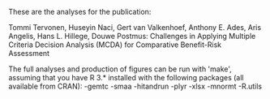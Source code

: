 These are the analyses for the publication:

Tommi Tervonen, Huseyin Naci, Gert van Valkenhoef, Anthony E. Ades, Aris Angelis, Hans L. Hillege, Douwe Postmus: Challenges in Applying Multiple Criteria Decision Analysis (MCDA) for Comparative Benefit-Risk Assessment

The full analyses and production of figures can be run with 'make', assuming that you have R 3.* installed with the following packages (all available from CRAN):
-gemtc
-smaa
-hitandrun
-plyr
-xlsx
-mnormt
-R.utils
